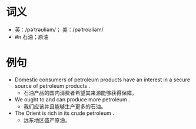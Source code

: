 # 词义
- 英：/pəˈtrəʊliəm/； 美：/pəˈtroʊliəm/
- #n 石油；原油
# 例句
- Domestic consumers of petroleum products have an interest in a secure source of petroleum products .
	- 石油产品的国内消费者希望其来源能够获得保障。
- We ought to and can produce more petroleum .
	- 我们应该并且能够生产更多的石油。
- The Orient is rich in its crude petroleum .
	- 远东地区盛产原油。
